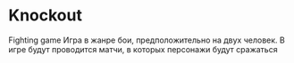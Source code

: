# Knockout
Fighting game
Игра в жанре бои, предположительно на двух человек. В игре будут проводится матчи, в которых персонажи будут сражаться
